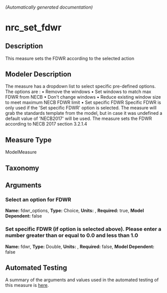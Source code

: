 

###### (Automatically generated documentation)

# nrc_set_fdwr

## Description
This measure sets the FDWR according to the selected action

## Modeler Description
The measure has a dropdown list to select specific pre-defined options. The options are :
    •	Remove the windows
    •	Set windows to match max FDWR from NECB
    •	Don't change windows
    •	Reduce existing window size to meet maximum NECB FDWR limit
    •	Set specific FDWR
    Specific FDWR is only used if the 'Set specific FDWR' option is selected.
    The measure will grab the standards template from the model, but in case it was undefined a default value of 'NECB2017' will be used.
    The measure sets the FDWR according to NECB 2017 section 3.2.1.4

## Measure Type
ModelMeasure

## Taxonomy


## Arguments


### Select an option for FDWR

**Name:** fdwr_options,
**Type:** Choice,
**Units:** ,
**Required:** true,
**Model Dependent:** false

### Set specific FDWR (if option is selected above). Please enter a number greater than or equal to 0.0 and less than 1.0

**Name:** fdwr,
**Type:** Double,
**Units:** ,
**Required:** false,
**Model Dependent:** false






## Automated Testing
A summary of the arguments and values used in the automated testing of this measure is [here](./tests/README.md).
